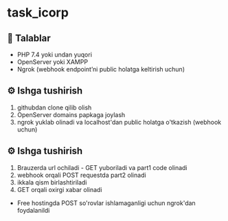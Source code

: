 # task_icorp

## 🧾 Talablar
- PHP 7.4 yoki undan yuqori
- OpenServer yoki XAMPP
- Ngrok (webhook endpoint’ni public holatga keltirish uchun)

## ⚙️ Ishga tushirish
1. githubdan clone qilib olish
2. OpenServer domains papkaga joylash
3. ngrok yuklab olinadi va localhost'dan public holatga o'tkazish (webhook uchun)

## ⚙️ Ishga tushirish
1. Brauzerda url ochiladi - GET yuboriladi va part1 code olinadi
2. webhook orqali POST requestda part2 olinadi
3. ikkala qism birlashtiriladi
4. GET orqali oxirgi xabar olinadi


* Free hostingda POST so'rovlar ishlamaganligi uchun ngrok'dan foydalanildi
